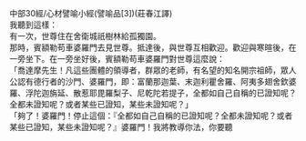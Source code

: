 中部30經/心材譬喻小經(譬喻品[3])(莊春江譯)  
我聽到這樣：  
有一次，世尊住在舍衛城祇樹林給孤獨園。  
那時，賓額勒苟車婆羅門去見世尊。抵達後，與世尊互相歡迎。歡迎與寒暄後，在一旁坐下。在一旁坐好後，賓額勒苟車婆羅門對世尊這麼說：  
「喬達摩先生！凡這些團體的領導者，群眾的老師，有名望的知名開宗祖師，眾人公認有德行者的沙門、婆羅門，即：富蘭那迦葉、末迦利瞿舍羅、阿夷多翅舍欽婆羅、浮陀迦旃延、散惹耶毘羅梨子、尼乾陀若提子，全都如自己自稱的已證知呢？全都未證知呢？或者某些已證知，某些未證知呢？」  
「夠了！婆羅門！停止這個：『全都如自己自稱的已證知呢？全都未證知呢？或者某些已證知，某些未證知呢？』婆羅門！我將教導你法，你要聽  
  
